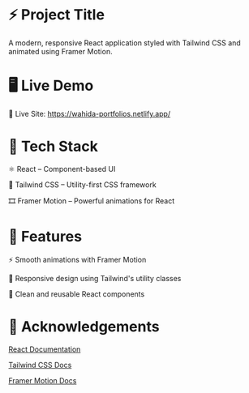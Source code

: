 # ⚡ Project Title
A modern, responsive React application styled with Tailwind CSS and animated using Framer Motion.

# 🖥️ Live Demo
🔗 Live Site: https://wahida-portfolios.netlify.app/

# 🚀 Tech Stack
⚛️ React – Component-based UI

🎨 Tailwind CSS – Utility-first CSS framework

🎞️ Framer Motion – Powerful animations for React

# 🧩 Features
⚡ Smooth animations with Framer Motion

📱 Responsive design using Tailwind's utility classes

🧼 Clean and reusable React components

# 🙏 Acknowledgements

[React Documentation](https://react.dev/)

[Tailwind CSS Docs](https://tailwindcss.com)

[Framer Motion Docs](https://motion.dev/)
